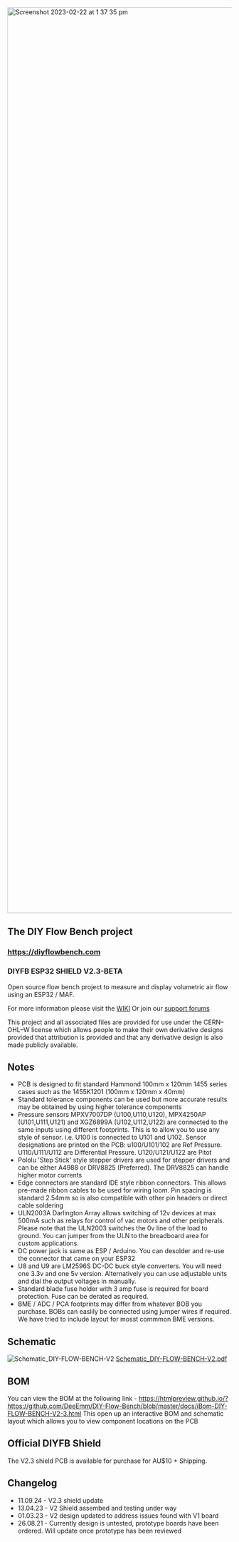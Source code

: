 <img width="2032" alt="Screenshot 2023-02-22 at 1 37 35 pm" src="https://user-images.githubusercontent.com/3038710/231706881-e8f968e5-44ca-4bdc-a4ba-b6cb024abd6a.png">

## The DIY Flow Bench project

### https://diyflowbench.com

### DIYFB ESP32 SHIELD V2.3-BETA

Open source flow bench project to measure and display volumetric air flow using an ESP32 / MAF.

For more information please visit the [WIKI](https://github.com/DeeEmm/DIY-Flow-Bench/wiki) Or join our [support forums](https://github.com/DeeEmm/DIY-Flow-Bench/discussions) 

This project and all associated files are provided for use under the CERN–OHL–W license which allows people to make their own derivative designs provided that attribution is provided and that any derivative design is also made publicly available. 

## Notes

- PCB is designed to fit standard Hammond 100mm x 120mm 1455 series cases such as the 1455K1201 (100mm x 120mm x 40mm)
- Standard tolerance components can be used but more accurate results may be obtained by using higher tolerance components
- Pressure sensors MPXV7007DP (U100,U110,U120), MPX4250AP (U101,U111,U121) and XGZ6899A (U102,U112,U122) are connected to the same inputs using different footprints. This is to allow you to use any style of sensor. i.e. U100 is connected to U101 and U102. Sensor designations are printed on the PCB: u100/U101/102 are Ref Pressure. U110/U111/U112 are Differential Pressure. U120/U121/U122 are Pitot
- Pololu 'Step Stick' style stepper drivers are used for stepper drivers and can be either A4988 or DRV8825 (Preferred). The DRV8825 can handle higher motor currents
- Edge connectors are standard IDE style ribbon connectors. This allows pre-made ribbon cables to be used for wiring loom. Pin spacing is standard 2.54mm so is also compatible with other pin headers or direct cable soldering 
- ULN2003A Darlington Array allows switching of 12v devices at max 500mA such as relays for control of vac motors and other peripherals. Please note that the ULN2003 switches the 0v line of the load to ground. You can jumper from the ULN to the breadboard area for custom applications.
- DC power jack is same as ESP / Arduino. You can desolder and re-use the connector that came on your ESP32
- U8 and U9 are LM2596S DC-DC buck style converters. You will need one 3.3v and one 5v version. Alternatively you can use adjustable units and dial the output voltages in manually.
- Standard blade fuse holder with 3 amp fuse is required for board protection. Fuse can be derated as required.
- BME / ADC / PCA footprints may differ from whatever BOB you purchase. BOBs can easlily be connected using jumper wires if required. We have tried to include layout for mosst commmon BME versions.

## Schematic

![Schematic_DIY-FLOW-BENCH-V2](https://user-images.githubusercontent.com/3038710/231708453-fe83ac02-28ee-4325-a34d-cd31aa10870b.png)
[Schematic_DIY-FLOW-BENCH-V2.pdf](https://github.com/DeeEmm/DIY-Flow-Bench/files/11220199/Schematic_DIY-FLOW-BENCH-V2-3.pdf)


## BOM

You can view the BOM at the following link - https://htmlpreview.github.io/?https://github.com/DeeEmm/DIY-Flow-Bench/blob/master/docs/iBom-DIY-FLOW-BENCH-V2-3.html
This open up an interactive BOM and schematic layout which allows you to view component locations on the PCB


## Official DIYFB Shield

The V2.3 shield PCB is available for purchase for AU$10 + Shipping.


## Changelog

- 11.09.24 - V2.3 shield update
- 13.04.23 - V2 Shield assembed and testing under way 
- 01.03.23 - V2 design updated to address issues found with V1 board
- 26.08.21 - Currently design is untested, prototype boards have been ordered. Will update once prototype has been reviewed
